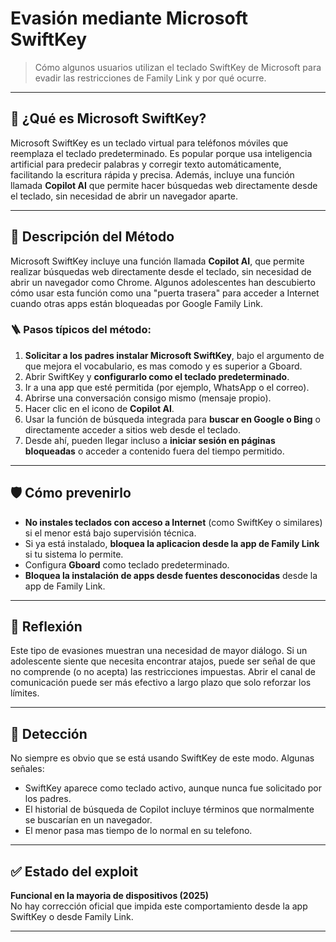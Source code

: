 # Evasión mediante Microsoft SwiftKey

> Cómo algunos usuarios utilizan el teclado SwiftKey de Microsoft para evadir las restricciones de Family Link y por qué ocurre.

---

## 📱 ¿Qué es Microsoft SwiftKey?

Microsoft SwiftKey es un teclado virtual para teléfonos móviles que reemplaza el teclado predeterminado. Es popular porque usa inteligencia artificial para predecir palabras y corregir texto automáticamente, facilitando la escritura rápida y precisa. Además, incluye una función llamada **Copilot AI** que permite hacer búsquedas web directamente desde el teclado, sin necesidad de abrir un navegador aparte.

---

## 🧠 Descripción del Método

Microsoft SwiftKey incluye una función llamada **Copilot AI**, que permite realizar búsquedas web directamente desde el teclado, sin necesidad de abrir un navegador como Chrome. Algunos adolescentes han descubierto cómo usar esta función como una "puerta trasera" para acceder a Internet cuando otras apps están bloqueadas por Google Family Link.

### 🪜 Pasos típicos del método:

1. **Solicitar a los padres instalar Microsoft SwiftKey**, bajo el argumento de que mejora el vocabulario, es mas comodo y es superior a Gboard.
2. Abrir SwiftKey y **configurarlo como el teclado predeterminado**.
3. Ir a una app que esté permitida (por ejemplo, WhatsApp o el correo).
4. Abrirse una conversación consigo mismo (mensaje propio).
5. Hacer clic en el icono de **Copilot AI**.
6. Usar la función de búsqueda integrada para **buscar en Google o Bing** o directamente acceder a sitios web desde el teclado.
7. Desde ahí, pueden llegar incluso a **iniciar sesión en páginas bloqueadas** o acceder a contenido fuera del tiempo permitido.

---

## 🛡️ Cómo prevenirlo

- **No instales teclados con acceso a Internet** (como SwiftKey o similares) si el menor está bajo supervisión técnica.
- Si ya está instalado, **bloquea la aplicacion desde la app de Family Link** si tu sistema lo permite.
- Configura **Gboard** como teclado predeterminado.
- **Bloquea la instalación de apps desde fuentes desconocidas** desde la app de Family Link.


---

## 🎯 Reflexión

Este tipo de evasiones muestran una necesidad de mayor diálogo. Si un adolescente siente que necesita encontrar atajos, puede ser señal de que no comprende (o no acepta) las restricciones impuestas. Abrir el canal de comunicación puede ser más efectivo a largo plazo que solo reforzar los límites.

---

## 🧪 Detección

No siempre es obvio que se está usando SwiftKey de este modo. Algunas señales:

- SwiftKey aparece como teclado activo, aunque nunca fue solicitado por los padres.
- El historial de búsqueda de Copilot incluye términos que normalmente se buscarían en un navegador.
- El menor pasa mas tiempo de lo normal en su telefono.

---

## ✅ Estado del exploit

**Funcional en la mayoria de dispositivos (2025)**  
No hay corrección oficial que impida este comportamiento desde la app SwiftKey o desde Family Link.

---
